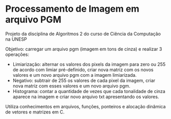 # Processamento de Imagem em arquivo PGM
Projeto da disciplina de Algoritmos 2 do curso de Ciência da Computação na UNESP

Objetivo: carregar um arquivo pgm (imagem em tons de cinza) e realizar 3 operações: 
<br />
- Limiarização: alternar os valores dos pixels da imagem para zero ou 255 de acordo com limiar pré-definido, criar nova matriz com os novos valores e um novo arquivo pgm com a imagem limiarizada.
- Negativo: subtrair de 255 os valores de cada pixel da imagem, criar nova matriz com esses valores e um novo arquivo pgm.
- Histograma: contar a quantidade de vezes que cada tonalidade de cinza aparece na imagem e criar novo arquivo txt apresentando os valores.

Utiliza conhecimentos em arquivos, funções, ponteiros e alocação dinâmica de vetores e matrizes em C.
